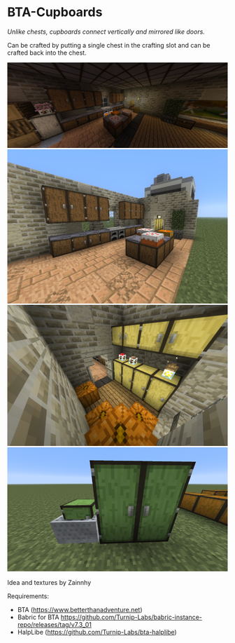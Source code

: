 # BTA-Cupboards

*Unlike chests, cupboards connect vertically and mirrored like doors.*

Can be crafted by putting a single chest in the crafting slot and can be crafted back into the chest.

<img alt="Demo" src="./img3.png">
<img alt="Demo" src="./img2.png">
<img alt="Demo" src="./img1.png">
<img alt="Demo" src="./img4.png">

Idea and textures by Zainnhy

Requirements:

- BTA (https://www.betterthanadventure.net)
- Babric for BTA https://github.com/Turnip-Labs/babric-instance-repo/releases/tag/v7.3_01
- HalpLibe (https://github.com/Turnip-Labs/bta-halplibe)
